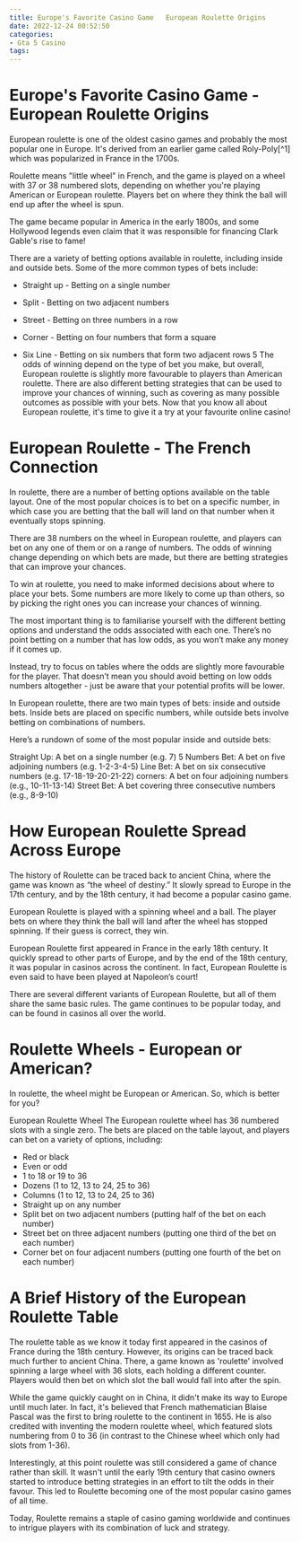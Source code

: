```yaml
---
title: Europe's Favorite Casino Game   European Roulette Origins
date: 2022-12-24 00:52:50
categories:
- Gta 5 Casino
tags:
---
```



#  Europe's Favorite Casino Game - European Roulette Origins

European roulette is one of the oldest casino games and probably the most popular one in Europe. It's derived from an earlier game called Roly-Poly[^1] which was popularized in France in the 1700s.

Roulette means "little wheel" in French, and the game is played on a wheel with 37 or 38 numbered slots, depending on whether you're playing American or European roulette. Players bet on where they think the ball will end up after the wheel is spun.

The game became popular in America in the early 1800s, and some Hollywood legends even claim that it was responsible for financing Clark Gable's rise to fame!

There are a variety of betting options available in roulette, including inside and outside bets. Some of the more common types of bets include:

* Straight up - Betting on a single number

* Split - Betting on two adjacent numbers

* Street - Betting on three numbers in a row

* Corner - Betting on four numbers that form a square

* Six Line - Betting on six numbers that form two adjacent rows
5 The odds of winning depend on the type of bet you make, but overall, European roulette is slightly more favourable to players than American roulette. There are also different betting strategies that can be used to improve your chances of winning, such as covering as many possible outcomes as possible with your bets.     Now that you know all about European roulette, it's time to give it a try at your favourite online casino!

#  European Roulette - The French Connection

In roulette, there are a number of betting options available on the table layout. One of the most popular choices is to bet on a specific number, in which case you are betting that the ball will land on that number when it eventually stops spinning.

There are 38 numbers on the wheel in European roulette, and players can bet on any one of them or on a range of numbers. The odds of winning change depending on which bets are made, but there are betting strategies that can improve your chances.

To win at roulette, you need to make informed decisions about where to place your bets. Some numbers are more likely to come up than others, so by picking the right ones you can increase your chances of winning.

The most important thing is to familiarise yourself with the different betting options and understand the odds associated with each one. There’s no point betting on a number that has low odds, as you won’t make any money if it comes up.

Instead, try to focus on tables where the odds are slightly more favourable for the player. That doesn’t mean you should avoid betting on low odds numbers altogether - just be aware that your potential profits will be lower.

In European roulette, there are two main types of bets: inside and outside bets. Inside bets are placed on specific numbers, while outside bets involve betting on combinations of numbers.

Here’s a rundown of some of the most popular inside and outside bets:

Straight Up: A bet on a single number (e.g. 7)
5 Numbers Bet: A bet on five adjoining numbers (e.g. 1-2-3-4-5)
Line Bet: A bet on six consecutive numbers (e.g. 17-18-19-20-21-22)
 corners: A bet on four adjoining numbers (e.g., 10-11-13-14)
Street Bet: A bet covering three consecutive numbers (e.g., 8-9-10)

#  How European Roulette Spread Across Europe

The history of Roulette can be traced back to ancient China, where the game was known as “the wheel of destiny.” It slowly spread to Europe in the 17th century, and by the 18th century, it had become a popular casino game.

European Roulette is played with a spinning wheel and a ball. The player bets on where they think the ball will land after the wheel has stopped spinning. If their guess is correct, they win.

European Roulette first appeared in France in the early 18th century. It quickly spread to other parts of Europe, and by the end of the 18th century, it was popular in casinos across the continent. In fact, European Roulette is even said to have been played at Napoleon’s court!

There are several different variants of European Roulette, but all of them share the same basic rules. The game continues to be popular today, and can be found in casinos all over the world.

#  Roulette Wheels - European or American?

In roulette, the wheel might be European or American. So, which is better for you?

European Roulette Wheel
The European roulette wheel has 36 numbered slots with a single zero. The bets are placed on the table layout, and players can bet on a variety of options, including:
- Red or black
- Even or odd
- 1 to 18 or 19 to 36
- Dozens (1 to 12, 13 to 24, 25 to 36)
- Columns (1 to 12, 13 to 24, 25 to 36)
- Straight up on any number
- Split bet on two adjacent numbers (putting half of the bet on each number)
- Street bet on three adjacent numbers (putting one third of the bet on each number)
- Corner bet on four adjacent numbers (putting one fourth of the bet on each number)

#  A Brief History of the European Roulette Table

The roulette table as we know it today first appeared in the casinos of France during the 18th century. However, its origins can be traced back much further to ancient China. There, a game known as 'roulette' involved spinning a large wheel with 36 slots, each holding a different counter. Players would then bet on which slot the ball would fall into after the spin.

While the game quickly caught on in China, it didn't make its way to Europe until much later. In fact, it's believed that French mathematician Blaise Pascal was the first to bring roulette to the continent in 1655. He is also credited with inventing the modern roulette wheel, which featured slots numbering from 0 to 36 (in contrast to the Chinese wheel which only had slots from 1-36).

Interestingly, at this point roulette was still considered a game of chance rather than skill. It wasn't until the early 19th century that casino owners started to introduce betting strategies in an effort to tilt the odds in their favour. This led to Roulette becoming one of the most popular casino games of all time.

Today, Roulette remains a staple of casino gaming worldwide and continues to intrigue players with its combination of luck and strategy.